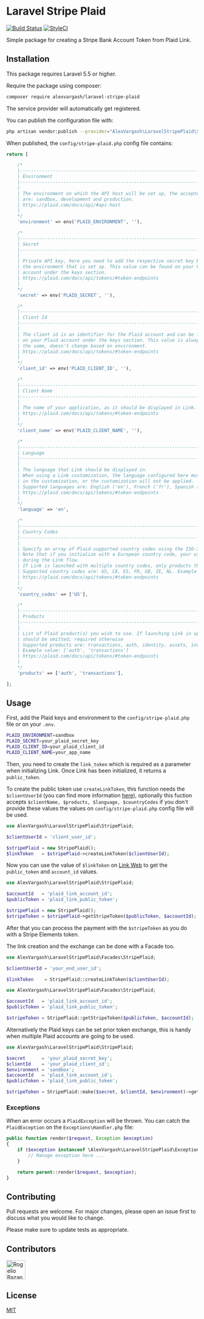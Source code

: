 # Laravel Stripe Plaid

[![Build Status](https://travis-ci.org/alexvargash/laravel-stripe-plaid.svg?branch=master)](https://travis-ci.org/alexvargash/laravel-stripe-plaid)
[![StyleCI](https://github.styleci.io/repos/185878123/shield?branch=master)](https://github.styleci.io/repos/185878123)

Simple package for creating a Stripe Bank Account Token from Plaid Link.

## Installation

This package requires Laravel 5.5 or higher.

Require the package using composer:

```bash
composer require alexvargash/laravel-stripe-plaid
```

The service provider will automatically get registered.

You can publish the configuration file with:

```bash
php artisan vendor:publish --provider="AlexVargash\LaravelStripePlaid\StripePlaidServiceProvider" --tag="config"
```

When published, the `config/stripe-plaid.php` config file contains:

```php
return [

    /*
    |--------------------------------------------------------------------------
    | Environment
    |--------------------------------------------------------------------------
    |
    | The environment on which the API host will be set up, the accepted values
    | are: sandbox, development and production.
    | https://plaid.com/docs/api/#api-host
    |
    */
    'environment' => env('PLAID_ENVIRONMENT', ''),

    /*
    |--------------------------------------------------------------------------
    | Secret
    |--------------------------------------------------------------------------
    |
    | Private API key, here you need to add the respective secret key based on
    | the environment that is set up. This value can be found on your Plaid
    | account under the keys section.
    | https://plaid.com/docs/api/tokens/#token-endpoints
    |
    */
    'secret' => env('PLAID_SECRET', ''),

    /*
    |--------------------------------------------------------------------------
    | Client Id
    |--------------------------------------------------------------------------
    |
    | The client id is an identifier for the Plaid account and can be found
    | on your Plaid account under the keys section. This value is always
    | the same, doesn't change based on environment.
    | https://plaid.com/docs/api/tokens/#token-endpoints
    |
    */
    'client_id' => env('PLAID_CLIENT_ID', ''),

    /*
    |--------------------------------------------------------------------------
    | Client Name
    |--------------------------------------------------------------------------
    |
    | The name of your application, as it should be displayed in Link.
    | https://plaid.com/docs/api/tokens/#token-endpoints
    |
    */
    'client_name' => env('PLAID_CLIENT_NAME', ''),

    /*
    |--------------------------------------------------------------------------
    | Language
    |--------------------------------------------------------------------------
    |
    | The language that Link should be displayed in.
    | When using a Link customization, the language configured here must match the setting
    | in the customization, or the customization will not be applied.
    | Supported languages are: English ('en'), French ('fr'), Spanish ('es'), Dutch ('nl')
    | https://plaid.com/docs/api/tokens/#token-endpoints
    |
    */
    'language' => 'en',

    /*
    |--------------------------------------------------------------------------
    | Country Codes
    |--------------------------------------------------------------------------
    |
    | Specify an array of Plaid-supported country codes using the ISO-3166-1 alpha-2 country code standard.
    | Note that if you initialize with a European country code, your users will see the European consent panel
    | during the Link flow.
    | If Link is launched with multiple country codes, only products that you are enabled for in all countries will be used by Link.
    | Supported country codes are: US, CA, ES, FR, GB, IE, NL. Example value: ['US', 'CA'].
    | https://plaid.com/docs/api/tokens/#token-endpoints
    |
    */
    'country_codes' => ['US'],

    /*
    |--------------------------------------------------------------------------
    | Products
    |--------------------------------------------------------------------------
    |
    | List of Plaid product(s) you wish to use. If launching Link in update mode,
    | should be omitted; required otherwise
    | Supported products are: transactions, auth, identity, assets, investments, liabilities, payment_initiation.
    | Example value: ['auth', 'transactions']
    | https://plaid.com/docs/api/tokens/#token-endpoints
    |
    */
    'products' => ['auth', 'transactions'],

];
```

## Usage

First, add the Plaid keys and environment to the `config/stripe-plaid.php` file or on your `.env`.

```bash
PLAID_ENVIRONMENT=sandbox
PLAID_SECRET=your_plaid_secret_key
PLAID_CLIENT_ID=your_plaid_client_id
PLAID_CLIENT_NAME=your_app_name
```
Then, you need to create the `link_token` which is required as a parameter when initializing Link. Once Link has been initialized, it returns a `public_token`.

To create the public token use `createLinkToken`, this function needs the `$clientUserId` (you can find more information [here](https://plaid.com/docs/api/tokens/#token-endpoints)), optionally this fuction accepts `$clientName, $products, $language, $countryCodes` if you don't provide these values the values on `config/stripe-plaid.php` config file will be used.

```php
use AlexVargash\LaravelStripePlaid\StripePlaid;

$clientUserId = 'client_user_id';

$stripePlaid = new StripePlaid();
$linkToken   = $stripePlaid->createLinkToken($clientUserId);
```
Now you can use the value of `$linkToken` on [Link Web](https://plaid.com/docs/link/link-token-migration-guide/) to get the `public_token` and `account_id` values.

```php
use AlexVargash\LaravelStripePlaid\StripePlaid;

$accountId   = 'plaid_link_account_id';
$publicToken = 'plaid_link_public_token';

$stripePlaid = new StripePlaid();
$stripeToken = $stripePlaid->getStripeToken($publicToken, $accountId);
```

After that you can process the payment with the `$stripeToken` as you do with a Stripe Elements token.

The link creation and the exchange can be done with a Facade too.

```php
use AlexVargash\LaravelStripePlaid\Facades\StripePlaid;

$clientUserId = 'your_end_user_id';

$linkToken    = StripePlaid::createLinkToken($clientUserId);
```

```php
use AlexVargash\LaravelStripePlaid\Facades\StripePlaid;

$accountId   = 'plaid_link_account_id';
$publicToken = 'plaid_link_public_token';

$stripeToken = StripePlaid::getStripeToken($publicToken, $accountId);
```

Alternatively the Plaid keys can be set prior token exchange, this is handy when multiple Plaid accounts are going to be used.

```php
use AlexVargash\LaravelStripePlaid\StripePlaid;

$secret      = 'your_plaid_secret_key';
$clientId    = 'your_plaid_client_id';
$environment = 'sandbox';
$accountId   = 'plaid_link_account_id';
$publicToken = 'plaid_link_public_token';

$stripeToken = StripePlaid::make($secret, $clientId, $environment)->getStripeToken($publicToken, $accountId);
```

### Exceptions

When an error occurs a `PlaidException` will be thrown. You can catch the `PlaidException` on the `Exceptions\Handler.php` file:

```php
public function render($request, Exception $exception)
{
    if ($exception instanceof \AlexVargash\LaravelStripePlaid\Exceptions\PlaidException) {
        // Manage exception here ...
    }

    return parent::render($request, $exception);
}
```

## Contributing
Pull requests are welcome. For major changes, please open an issue first to discuss what you would like to change.

Please make sure to update tests as appropriate.

## Contributors
[<img src="https://pbs.twimg.com/profile_images/950767267033133057/4DNt-mOz_400x400.jpg" alt="Rogelio Bazan" width="50" height="50" />](https://twitter.com/rogeliobazh)

## License
[MIT](./LICENSE.md)
